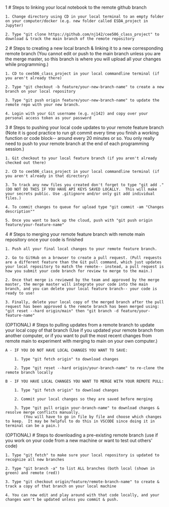
1 # Steps to linking your local notebook to the remote github branch

	1. Change directory using CD in your local terminal to an empty folder on your computer/docker (e.g. new folder called ESDA_project in Jupyter)

	2. Type "git clone https://github.com/nj142/cee506_class_project" to download & track the main branch of the remote repository


2 # Steps to creating a new local branch & linking it to a new corresponding remote branch
(You cannot edit or push to the main branch unless you are the merge master, so this branch is where you will upload all your changes while programming.)

	1. CD to cee506_class_project in your local commandline terminal (if you aren't already there)
 
	2. Type "git checkout -b feature/your-new-branch-name" to create a new branch on your local repository
 
	3. Type "git push origin feature/your-new-branch-name" to update the remote repo with your new branch.

	4. Login with your Git username (e.g. nj142) and copy over your personal access token as your password


3 # Steps to pushing your local code updates to your remote feature branch
(Note it is good practice to run git commit every time you finish a working function or code block-- around every 20 minutes or so.  You only really need to push to your remote branch at the end of each programming session.)

	1. Git checkout to your local feature branch (if you aren't already checked out there)

	2. CD to cee506_class_project in your local commandline terminal (if you aren't already in that directory)
 
	3. To track any new files you created don't forget to type "git add ." (DO NOT DO THIS IF YOU HAVE API KEYS SAVED LOCALLY.  This will make your secrets public. Use .gitignore and/or only git add individual files.)
 
	4. To commit changes to queue for upload type "git commit -am "Changes description""
 
	5. Once you want to back up the cloud, push with "git push origin feature/your-feature-name"


4 # Steps to merging your remote feature branch with remote main repository once your code is finished 

	1. Push all your final local changes to your remote feature branch.  

	2. Go to GitHub on a browser to create a pull request. (Pull requests are a different feature than the Git pull command, which just updates your local repository to match the remote-- instead, a pull request is how you submit your code branch for review to merge to the main.)

	2. Once that merge is reviewed by the team and approved by the merge master, the merge master will integrate your code into the main branch, and you can delete your local feature branch-- your code is ready to use!
 	
  	3. Finally, delete your local copy of the merged branch after the pull request has been approved & the remote branch has been merged using: "git reset --hard origin/main" then "git branch -d feature/your-feature-name"


(OPTIONAL) # Steps to pulling updates from a remote branch to update your local copy of that branch (Use if you updated your remote branch from another computer, or if you want to pull the most recent changes from remote main to experiment with merging to main on your own computer.)

    A - IF YOU DO NOT HAVE LOCAL CHANGES YOU WANT TO SAVE:

		1. Type "git fetch origin" to download changes

		2. Type "git reset --hard origin/your-branch-name" to re-clone the remote branch locally
            
    B - IF YOU HAVE LOCAL CHANGES YOU WANT TO MERGE WITH YOUR REMOTE PULL:

		1. Type "git fetch origin" to download changes

		2. Commit your local changes so they are saved before merging

		3. Type "git pull origin your-branch-name" to download changes & resolve merge conflicts manually.
            (You will have to go in file by file and choose which changes to keep.  It may be helpful to do this in VSCODE since doing it in terminal can be a pain.)


(OPTIONAL) # Steps to downloading a pre-existing remote branch (use if you work on your code from a new machine or want to test out others' code)

	1. Type "git fetch" to make sure your local repository is updated to recognize all new branches
	
	2. Type "git branch -a" to list ALL branches (both local (shown in green) and remote (red))

	3. Type "git checkout origin/feature/remote-branch-name" to create & track a copy of that branch on your local machine

	4. You can now edit and play around with that code locally, and your changes won't be updated unless you commit & push.
